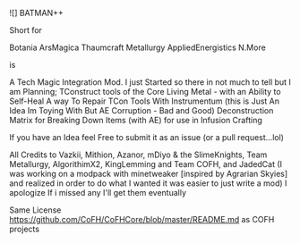 ![]
BATMAN++

Short for

Botania ArsMagica Thaumcraft Metallurgy AppliedEnergistics N.More

is

A Tech Magic Integration Mod. I just Started so there in not much to tell but I am Planning;
TConstruct tools of the Core
Living Metal - with an Ability to Self-Heal
A way To Repair TCon Tools With Instrumentum
(this is Just An Idea Im Toying With But AE Corruption - Bad and Good)
Deconstruction Matrix for Breaking Down Items (with AE) for use in Infusion Crafting

If you have an Idea feel Free to submit it as an issue (or a pull request...lol)

All Credits to Vazkii, Mithion, Azanor, mDiyo & the SlimeKnights, Team Metallurgy, AlgorithimX2, KingLemming and Team COFH, and JadedCat (I was working on a modpack with minetweaker [inspired by Agrarian Skyies] and realized in order to do what I wanted it was easier to just write a mod) I apologize If i missed any I'll get them eventually

Same License https://github.com/CoFH/CoFHCore/blob/master/README.md as COFH projects